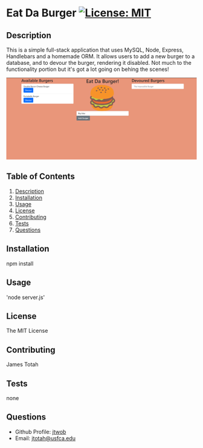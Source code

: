 # Eat Da Burger [![License: MIT](https://img.shields.io/badge/License-MIT-yellow.svg)](https://opensource.org/licenses/MIT)

## Description
This is a simple full-stack application that uses MySQL, Node, Express, Handlebars and a homemade ORM. It allows users to add a new burger to a database, and to devour the burger, rendering it disabled. Not much to the functionality portion but it's got a lot going on behing the scenes!

![App](./public/assets/img/app.png)

## Table of Contents
1. [Description](#description)
2. [Installation](#installation)
3. [Usage](#usage)
4. [License](#license)
5. [Contributing](#contributing)
6. [Tests](#tests)
7. [Questions](#questions)


## Installation
npm install

## Usage
'node server.js'

## License
The MIT License

## Contributing
James Totah

## Tests
none

## Questions

- Github Profile: [jtwob](https://github.com/jtwob)
- Email: jtotah@usfca.edu
